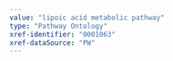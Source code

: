 ```yaml
---
value: "lipoic acid metabolic pathway"
type: "Pathway Ontology"
xref-identifier: "0001063"
xref-dataSource: "PW"
---
```

